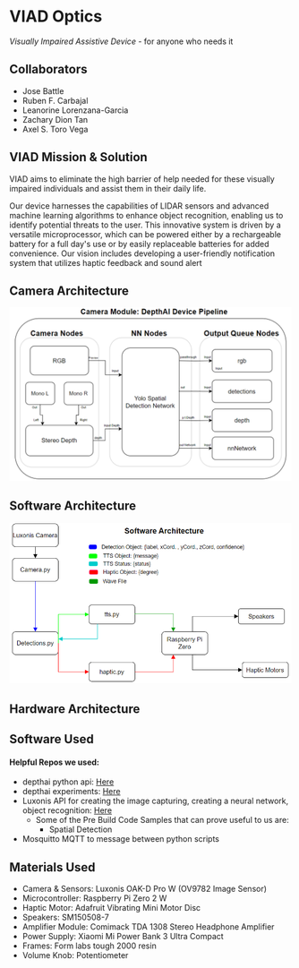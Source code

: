 # VIAD Optics
*Visually Impaired Assistive Device* - for anyone who needs it 
## Collaborators 
- Jose Battle
- Ruben F. Carbajal
- Leanorine Lorenzana-Garcia
- Zachary Dion Tan
- Axel S. Toro Vega
## VIAD Mission & Solution
VIAD aims to eliminate the high barrier of help needed for these visually impaired individuals and assist them in their daily life. 

Our device harnesses the capabilities of LIDAR sensors and advanced machine learning algorithms to enhance object recognition, enabling us to identify potential threats to the user. This innovative system is driven by a versatile microprocessor, which can be powered either by a rechargeable battery for a full day's use or by easily replaceable batteries for added convenience. Our vision includes developing a user-friendly notification system that utilizes haptic feedback and sound alert

## Camera Architecture
![cameraArch](images/cameraArch.png)

## Software Architecture 
![UpdateArch](images/updateArch.png)

## Hardware Architecture


## Software Used
#### Helpful Repos we used:
- depthai python api: [Here](https://github.com/luxonis/depthai-python)
- depthai experiments: [Here](https://github.com/luxonis/depthai-experiments)
- Luxonis API for creating the image capturing, creating a neural network, object recognition: [Here](https://github.com/luxonis/depthai)
  - Some of the Pre Build Code Samples that can prove useful to us are:
    - Spatial Detection
- Mosquitto MQTT to message between python scripts

## Materials Used
- Camera & Sensors: Luxonis OAK-D Pro W (OV9782 Image Sensor)
- Microcontroller: Raspberry Pi Zero 2 W
- Haptic Motor: Adafruit Vibrating Mini Motor Disc
- Speakers: SM150508-7
- Amplifier Module: Comimack TDA 1308 Stereo Headphone Amplifier
- Power Supply: Xiaomi Mi Power Bank 3 Ultra Compact
- Frames: Form labs tough 2000 resin
- Volume Knob: Potentiometer

